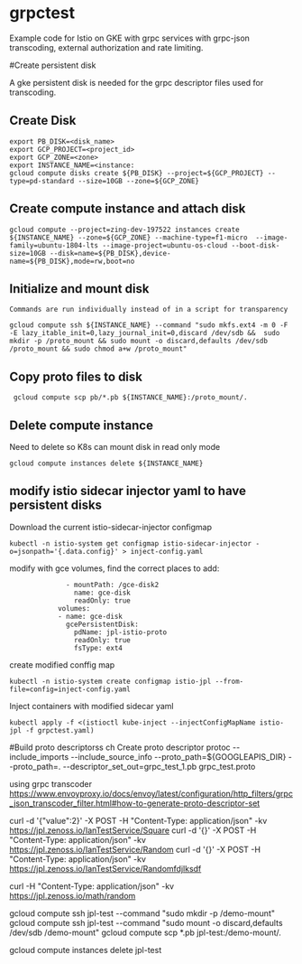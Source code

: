 # grpctest

Example code for Istio on GKE with grpc services with grpc-json transcoding, external authorization and rate limiting.


#Create persistent disk

A gke persistent disk is needed for the grpc descriptor files used for transcoding.
 
 ## Create Disk
 
  ```
  export PB_DISK=<disk_name>
  export GCP_PROJECT=<project_id>
  export GCP_ZONE=<zone>
  export INSTANCE_NAME=<instance:
  gcloud compute disks create ${PB_DISK} --project=${GCP_PROJECT} --type=pd-standard --size=10GB --zone=${GCP_ZONE}    
  ```
  ## Create compute instance and attach disk
  ```
  gcloud compute --project=zing-dev-197522 instances create ${INSTANCE_NAME} --zone=${GCP_ZONE} --machine-type=f1-micro  --image-family=ubuntu-1804-lts --image-project=ubuntu-os-cloud --boot-disk-size=10GB --disk=name=${PB_DISK},device-name=${PB_DISK},mode=rw,boot=no  
 ```
 ## Initialize and mount disk
    Commands are run individually instead of in a script for transparency
 ```
 gcloud compute ssh ${INSTANCE_NAME} --command "sudo mkfs.ext4 -m 0 -F -E lazy_itable_init=0,lazy_journal_init=0,discard /dev/sdb &&  sudo mkdir -p /proto_mount && sudo mount -o discard,defaults /dev/sdb /proto_mount && sudo chmod a+w /proto_mount"
 ```
 ## Copy proto files to disk
 ```
  gcloud compute scp pb/*.pb ${INSTANCE_NAME}:/proto_mount/.
 ```
 ## Delete compute instance
 Need to delete so K8s can mount disk in read only mode
 ```
gcloud compute instances delete ${INSTANCE_NAME}

```

## modify istio sidecar injector yaml to have persistent disks

Download the current istio-sidecar-injector configmap
 
```
kubectl -n istio-system get configmap istio-sidecar-injector -o=jsonpath='{.data.config}' > inject-config.yaml
```
modify with gce volumes, find the correct places to add:
 ```
               - mountPath: /gce-disk2
                 name: gce-disk
                 readOnly: true
             volumes:
             - name: gce-disk
               gcePersistentDisk:
                 pdName: jpl-istio-proto
                 readOnly: true
                 fsType: ext4
``` 
   
create modified conffig map

```kubectl -n istio-system create configmap istio-jpl --from-file=config=inject-config.yaml```

   
Inject containers with modified sidecar yaml

```kubectl apply -f <(istioctl kube-inject --injectConfigMapName istio-jpl -f grpctest.yaml)```
 
 
#Build proto descriptorss ch 
 Create proto descriptor
 protoc --include_imports --include_source_info --proto_path=${GOOGLEAPIS_DIR} --proto_path=. --descriptor_set_out=grpc_test_1.pb grpc_test.proto
 
 
 using grpc transcoder
 https://www.envoyproxy.io/docs/envoy/latest/configuration/http_filters/grpc_json_transcoder_filter.html#how-to-generate-proto-descriptor-set
 
 
 
 
 curl -d '{"value":2}' -X POST -H "Content-Type: application/json" -kv https://jpl.zenoss.io/IanTestService/Square
 curl -d '{}' -X POST -H "Content-Type: application/json" -kv https://jpl.zenoss.io/IanTestService/Random
 curl -d '{}' -X POST -H "Content-Type: application/json" -kv https://jpl.zenoss.io/IanTestService/Randomfdjlksdf
 
 curl -H "Content-Type: application/json" -kv https://jpl.zenoss.io/math/random
 
 
 
 
 
 
 gcloud compute ssh  jpl-test  --command "sudo mkdir -p /demo-mount"
 gcloud compute ssh  jpl-test  --command "sudo mount -o discard,defaults /dev/sdb /demo-mount"
 gcloud compute scp *.pb jpl-test:/demo-mount/.
 
 
 gcloud compute instances delete jpl-test
